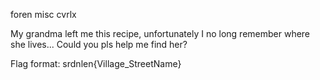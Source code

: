 foren misc
cvrlx

My grandma left me this recipe, unfortunately I no long remember where she lives... Could you pls help me find her?

Flag format: srdnlen{Village_StreetName}
